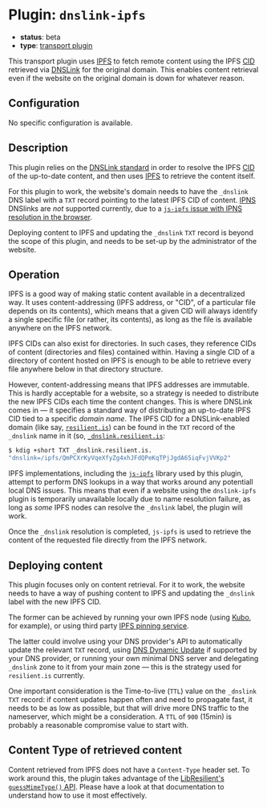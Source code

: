 # Plugin: `dnslink-ipfs`

- **status**: beta
- **type**: [transport plugin](../../docs/ARCHITECTURE.md#transport-plugins)

This transport plugin uses [IPFS](https://js.ipfs.tech/) to fetch remote content using the IPFS [CID](https://docs.ipfs.tech/concepts/content-addressing/) retrieved via [DNSLink](https://dnslink.org/) for the original domain. This enables content retrieval even if the website on the original domain is down for whatever reason.

## Configuration

No specific configuration is available.

## Description

This plugin relies on the [DNSLink standard](https://dnslink.org/) in order to resolve the IPFS [CID](https://docs.ipfs.tech/concepts/content-addressing/#identifier-formats) of the up-to-date content, and then uses [IPFS](https://docs.ipfs.tech/concepts/what-is-ipfs/#what-is-ipfs) to retrieve the content itself.

For this plugin to work, the website's domain needs to have the `_dnslink` DNS label with a `TXT` record pointing to the latest IPFS CID of content. [IPNS](https://docs.ipfs.tech/concepts/ipns/) DNSlinks are *not* supported currently, due to a [`js-ipfs` issue with IPNS resolution in the browser](https://github.com/ipfs/js-ipfs/issues/2921).

Deploying content to IPFS and updating the `_dnslink` `TXT` record is beyond the scope of this plugin, and needs to be set-up by the administrator of the website.

## Operation

IPFS is a good way of making static content available in a decentralized way. It uses content-addressing (IPFS address, or "CID", of a particular file depends on its contents), which means that a given CID will always identify a single specific file (or rather, its contents), as long as the file is available anywhere on the IPFS network.

IPFS CIDs can also exist for directories. In such cases, they reference CIDs of content (directories and files) contained within. Having a single CID of a directory of content hosted on IPFS is enough to be able to retrieve every file anywhere below in that directory structure.

However, content-addressing means that IPFS addresses are immutable. This is hardly acceptable for a website, so a strategy is needed to distribute the new IPFS CIDs each time the content changes. This is where DNSLink comes in — it specifies a standard way of distributing an up-to-date IPFS CID tied to a specific *domain name*. The IPFS CID for a DNSLink-enabled domain (like say, [`resilient.is`](https://resilient.is/)) can be found in the `TXT` record of the `_dnslink` name in it (so, [`_dnslink.resilient.is`](https://dns-lookup.com/_dnslink.resilient.is):

```bash
$ kdig +short TXT _dnslink.resilient.is.
"dnslink=/ipfs/QmPCXrKyVqeXfyZg4xhJFdQPeKqTPjJgdA65iqFvjVVKp2"
```

IPFS implementations, including the [`js-ipfs`](https://js.ipfs.io/) library used by this plugin, attempt to perform DNS lookups in a way that works around any potentiall local DNS issues. This means that even if a website using the `dnslink-ipfs` plugin is temporarily unavailable locally due to name resolution failure, as long as *some* IPFS nodes can resolve the `_dnslink` label, the plugin will work.

Once the `_dnslink` resolution is completed, `js-ipfs` is used to retrieve the content of the requested file directly from the IPFS network.

## Deploying content

This plugin focuses only on content retrieval. For it to work, the website needs to have a way of pushing content to IPFS and updating the `_dnslink` label with the new IPFS CID.

The former can be achieved by running your own IPFS node (using [Kubo](https://github.com/ipfs/kubo/), for example), or using third party [IPFS pinning service](https://docs.ipfs.io/concepts/persistence/#pinning-services).

The latter could involve using your DNS provider's API to automatically update the relevant `TXT` record, using [DNS Dynamic Update](https://www.rfc-editor.org/rfc/rfc2136) if supported by your DNS provider, or running your own minimal DNS server and delegating `_dnslink` zone to it from your main zone — this is the strategy used for `resilient.is` currently.

One important consideration is the Time-to-live (`TTL`) value on the `_dnslink` `TXT` record: if content updates happen often and need to propagate fast, it needs to be as low as possible, but that will drive more DNS traffic to the nameserver, which might be a consideration. A `TTL` of `900` (15min) is probably a reasonable compromise value to start with.

## Content Type of retrieved content

Content retrieved from IPFS does not have a `Content-Type` header set. To work around this, the plugin takes advantage of the [LibResilient's `guessMimeType()` API](../../docs/ARCHITECTURE.md#mime-type-guessing). Please have a look at that documentation to understand how to use it most effectively.
